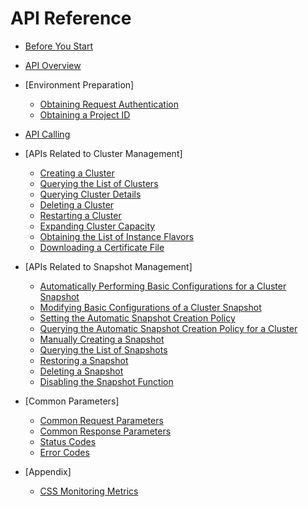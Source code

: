 # API Reference

-   [Before You Start](before-you-start.md)
-   [API Overview](api-overview.md)
-   [Environment Preparation]
    -   [Obtaining Request Authentication](obtaining-request-authentication.md)
    -   [Obtaining a Project ID](obtaining-a-project-id.md)

-   [API Calling](api-calling.md)
-   [APIs Related to Cluster Management]
    -   [Creating a Cluster](creating-a-cluster.md)
    -   [Querying the List of Clusters](querying-the-list-of-clusters.md)
    -   [Querying Cluster Details](querying-cluster-details.md)
    -   [Deleting a Cluster](deleting-a-cluster.md)
    -   [Restarting a Cluster](restarting-a-cluster.md)
    -   [Expanding Cluster Capacity](expanding-cluster-capacity.md)
    -   [Obtaining the List of Instance Flavors](obtaining-the-list-of-instance-flavors.md)
    -   [Downloading a Certificate File](downloading-a-certificate-file.md)

-   [APIs Related to Snapshot Management]
    -   [Automatically Performing Basic Configurations for a Cluster Snapshot](automatically-performing-basic-configurations-for-a-cluster-snapshot.md)
    -   [Modifying Basic Configurations of a Cluster Snapshot](modifying-basic-configurations-of-a-cluster-snapshot.md)
    -   [Setting the Automatic Snapshot Creation Policy](setting-the-automatic-snapshot-creation-policy.md)
    -   [Querying the Automatic Snapshot Creation Policy for a Cluster](querying-the-automatic-snapshot-creation-policy-for-a-cluster.md)
    -   [Manually Creating a Snapshot](manually-creating-a-snapshot.md)
    -   [Querying the List of Snapshots](querying-the-list-of-snapshots.md)
    -   [Restoring a Snapshot](restoring-a-snapshot.md)
    -   [Deleting a Snapshot](deleting-a-snapshot.md)
    -   [Disabling the Snapshot Function](disabling-the-snapshot-function.md)

-   [Common Parameters]
    -   [Common Request Parameters](common-request-parameters.md)
    -   [Common Response Parameters](common-response-parameters.md)
    -   [Status Codes](status-codes.md)
    -   [Error Codes](error-codes.md)

-   [Appendix]
    -   [CSS Monitoring Metrics](css-monitoring-metrics.md)



